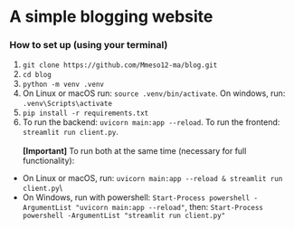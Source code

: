 # A simple blogging website

### How to set up (using your terminal)
1. ``git clone https://github.com/Mmeso12-ma/blog.git``
2. ``cd blog``
3. ``python -m venv .venv``
4. On Linux or macOS run: ``source .venv/bin/activate``. On windows, run: ``.venv\Scripts\activate``
5. ``pip install -r requirements.txt``
6. To run the backend: ``uvicorn main:app --reload``. To run the frontend: ``streamlit run client.py``.<br>  
**[Important]** To run both at the same time (necessary for full functionality):  
* On Linux or macOS, run: ``uvicorn main:app --reload & streamlit run client.py``\
* On Windows, run with powershell: ``Start-Process powershell -ArgumentList "uvicorn main:app --reload"``, then: 
``Start-Process powershell -ArgumentList "streamlit run client.py"``